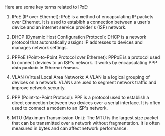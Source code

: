 Here are some key terms related to IPoE:

1. IPoE (IP over Ethernet): IPoE is a method of encapsulating IP packets over Ethernet. It is used to establish a connection between a user's device and an internet service provider's (ISP) network.

2. DHCP (Dynamic Host Configuration Protocol): DHCP is a network protocol that automatically assigns IP addresses to devices and manages network settings.

3. PPPoE (Point-to-Point Protocol over Ethernet): PPPoE is a protocol used to connect devices to an ISP's network. It works by encapsulating PPP data packets in Ethernet frames.

4. VLAN (Virtual Local Area Network): A VLAN is a logical grouping of devices on a network. VLANs are used to segment network traffic and improve network security.

5. PPP (Point-to-Point Protocol): PPP is a protocol used to establish a direct connection between two devices over a serial interface. It is often used to connect a modem to an ISP's network.

6. MTU (Maximum Transmission Unit): The MTU is the largest size packet that can be transmitted over a network without fragmentation. It is often measured in bytes and can affect network performance.
